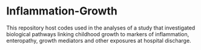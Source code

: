# Inflammation-Growth

This repository host codes used in the analyses of a study that investigated biological pathways linking childhood growth to markers of inflammation, enteropathy, growth mediators and other exposures at hospital discharge. 
